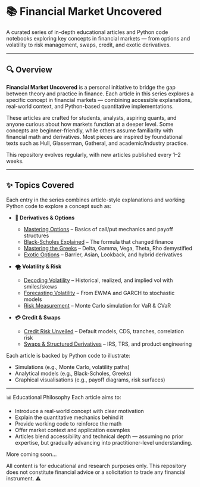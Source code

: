 # 📚 Financial Market Uncovered

A curated series of in-depth educational articles and Python code notebooks exploring key concepts in financial markets — from options and volatility to risk management, swaps, credit, and exotic derivatives.

---

## 🔍 Overview

**Financial Market Uncovered** is a personal initiative to bridge the gap between theory and practice in finance. Each article in this series explores a specific concept in financial markets — combining accessible explanations, real-world context, and Python-based quantitative implementations.

These articles are crafted for students, analysts, aspiring quants, and anyone curious about how markets function at a deeper level. Some concepts are beginner-friendly, while others assume familiarity with financial math and derivatives. Most pieces are inspired by foundational texts such as Hull, Glasserman, Gatheral, and academic/industry practice.

This repository evolves regularly, with new articles published every 1–2 weeks.

---

## ✨ Topics Covered

Each entry in the series combines article-style explanations and working Python code to explore a concept such as:

- **📘 Derivatives & Options**
  - [Mastering Options](#) – Basics of call/put mechanics and payoff structures
  - [Black-Scholes Explained](#) – The formula that changed finance
  - [Mastering the Greeks](#) – Delta, Gamma, Vega, Theta, Rho demystified
  - [Exotic Options](#) – Barrier, Asian, Lookback, and hybrid derivatives

- **🌪 Volatility & Risk**
  - [Decoding Volatility](#) – Historical, realized, and implied vol with smiles/skews
  - [Forecasting Volatility](#) – From EWMA and GARCH to stochastic models
  - [Risk Measurement](#) – Monte Carlo simulation for VaR & CVaR

- **💳 Credit & Swaps**
  - [Credit Risk Unveiled](#) – Default models, CDS, tranches, correlation risk
  - [Swaps & Structured Derivatives](#) – IRS, TRS, and product engineering

Each article is backed by Python code to illustrate:
- Simulations (e.g., Monte Carlo, volatility paths)
- Analytical models (e.g., Black-Scholes, Greeks)
- Graphical visualisations (e.g., payoff diagrams, risk surfaces)

---

📊 Educational Philosophy
Each article aims to:
- Introduce a real-world concept with clear motivation
- Explain the quantitative mechanics behind it
- Provide working code to reinforce the math
- Offer market context and application examples
- Articles blend accessibility and technical depth — assuming no prior expertise, but gradually advancing into practitioner-level understanding.

More coming soon…

All content is for educational and research purposes only. This repository does not constitute financial advice or a solicitation to trade any financial instrument. ⚠️
